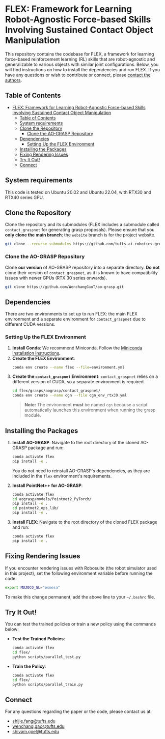 
# FLEX: Framework for Learning Robot-Agnostic Force-based Skills Involving Sustained Contact Object Manipulation


This repository contains the codebase for FLEX, a framework for learning force-based reinforcement learning (RL) skills that are robot-agnostic and generalizable to various objects with similar joint configurations. Below, you will find instructions on how to install the dependencies and run FLEX. If you have any questions or wish to contribute or connect, please [contact the authors](#connect).

## Table of Contents
- [FLEX: Framework for Learning Robot-Agnostic Force-based Skills Involving Sustained Contact Object Manipulation](#flex-framework-for-learning-robot-agnostic-force-based-skills-involving-sustained-contact-object-manipulation)
  - [Table of Contents](#table-of-contents)
  - [System requirements](#system-requirements)
  - [Clone the Repository](#clone-the-repository)
    - [Clone the AO-GRASP Repository](#clone-the-ao-grasp-repository)
  - [Dependencies](#dependencies)
    - [Setting Up the FLEX Environment](#setting-up-the-flex-environment)
  - [Installing the Packages](#installing-the-packages)
  - [Fixing Rendering Issues](#fixing-rendering-issues)
  - [Try It Out!](#try-it-out)
  - [Connect](#connect)

## System requirements
This code is tested on Ubuntu 20.02 and Ubuntu 22.04, with RTX30 and RTX40 series GPU.

## Clone the Repository

Clone the repository and its submodules (FLEX includes a submodule called `contact_graspnet` for generating grasp proposals). Please ensure that you **only clone the main branch**; the `website` branch is for the project website.

```bash
git clone --recurse-submodules https://github.com/tufts-ai-robotics-group/FLEX.git --single-branch
```

### Clone the AO-GRASP Repository

Clone **our version** of AO-GRASP repository into a separate directory. **Do not** clone their version of `contact_graspnet`, as it is known to have compatibility issues with newer GPUs (RTX 30 series onwards).
```bash
git clone https://github.com/WenchangGaoT/ao-grasp.git
```

## Dependencies

There are two environments to set up to run FLEX: the main FLEX environment and a separate environment for `contact_graspnet` due to different CUDA versions.

### Setting Up the FLEX Environment

1. **Install Conda**: We recommend Miniconda. Follow the [Miniconda installation instructions](https://docs.anaconda.com/miniconda/miniconda-install/).
2. **Create the FLEX Environment**:
   ```bash
   conda env create --name flex --file=environment.yml
   ```
3. **Create the `contact_graspnet` Environment**: `contact_graspnet` relies on a different version of CUDA, so a separate environment is required.
   ```bash
   cd flex/grasps/aograsp/contact_graspnet/
   conda env create --name cgn --file cgn_env_rtx30.yml
   ```
   > **Note:** The environment **must** be named `cgn` because a script automatically launches this environment when running the grasp module.

## Installing the Packages

1. **Install AO-GRASP**: Navigate to the root directory of the cloned AO-GRASP package and run:
   ```bash
   conda activate flex
   pip install -e .
   ```
   You do not need to reinstall AO-GRASP's dependencies, as they are included in the `flex` environment's requirements.

2. **Install PointNet++ for AO-GRASP**:
   ```bash
   conda activate flex
   cd aograsp/models/Pointnet2_PyTorch/
   pip install -e .
   cd pointnet2_ops_lib/
   pip install -e .
   ```

3. **Install FLEX**: Navigate to the root directory of the cloned FLEX package and run:
   ```bash
   conda activate flex
   pip install -e .
   ```

## Fixing Rendering Issues

If you encounter rendering issues with Robosuite (the robot simulator used in this project), set the following environment variable before running the code:

```bash
export MUJOCO_GL="osmesa"
```

To make this change permanent, add the above line to your `~/.bashrc` file.

## Try It Out!

You can test the trained policies or train a new policy using the commands below:

- **Test the Trained Policies**:
   ```bash
   conda activate flex
   cd flex/
   python scripts/parallel_test.py
   ```

- **Train the Policy**:
   ```bash
   conda activate flex
   cd flex/
   python scripts/parallel_train.py
   ```

## Connect

For any questions regarding the paper or the code, please contact us at:
- [shijie.fang@tufts.edu](mailto:shijie.fang@tufts.edu)
- [wenchang.gao@tufts.edu](mailto:wenchang.gao@tufts.edu)
- [shivam.goel@tufts.edu](mailto:shivam.goel@tufts.edu)

